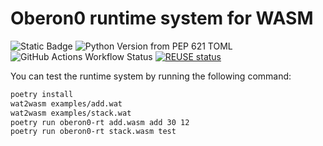# Oberon0 runtime system for WASM

![Static Badge](https://img.shields.io/badge/Made%20at-HEIA--FR-blue)
![Python Version from PEP 621 TOML](https://img.shields.io/python/required-version-toml?tomlFilePath=https%3A%2F%2Fraw.githubusercontent.com%2Fheiafr-isc%2Foberon0-runtime-py%2Frefs%2Fheads%2Fmain%2Fpyproject.toml)
![GitHub Actions Workflow Status](https://img.shields.io/github/actions/workflow/status/heiafr-isc/oberon0-runtime-py/test.yml)
[![REUSE status](https://api.reuse.software/badge/github.com/heiafr-isc/oberon0-runtime-py)](https://api.reuse.software/info/github.com/heiafr-isc/oberon0-runtime-py)


You can test the runtime system by running the following command:

```bash
poetry install
wat2wasm examples/add.wat
wat2wasm examples/stack.wat
poetry run oberon0-rt add.wasm add 30 12
poetry run oberon0-rt stack.wasm test
```
